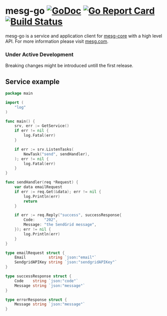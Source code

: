 # mesg-go [![GoDoc](https://godoc.org/github.com/ilgooz/mesg-go?status.svg)](https://godoc.org/github.com/ilgooz/mesg-go) [![Go Report Card](https://goreportcard.com/badge/github.com/ilgooz/mesg-go)](https://goreportcard.com/report/github.com/ilgooz/mesg-go) [![Build Status](https://travis-ci.org/ilgooz/mesg-go.svg?branch=master)](https://travis-ci.org/ilgooz/mesg-go)
mesg-go is a service and application client for [mesg-core](https://github.com/mesg-foundation/core) with a high level API.
For more information please visit [mesg.com](https://mesg.com).

### Under Active Development
Breaking changes might be introduced untill the first release.

## Service example
```go
package main

import (
	"log"
)

func main() {
	srv, err := GetService()
	if err != nil {
		log.Fatal(err)
	}

	if err := srv.ListenTasks(
		NewTask("send", sendHandler),
	); err != nil {
		log.Fatal(err)
	}
}

func sendHandler(req *Request) {
	var data emailRequest
	if err := req.Get(&data); err != nil {
		log.Println(err)
		return
	}

	if err := req.Reply("success", successResponse{
		Code:    "202",
		Message: "the SendGrid message",
	}); err != nil {
		log.Println(err)
	}
}

type emailRequest struct {
	Email          string `json:"email"`
	SendgridAPIKey string `json:"sendgridAPIKey"`
}

type successResponse struct {
	Code    string `json:"code"`
	Message string `json:"message"`
}

type errorResponse struct {
	Message string `json:"message"`
}
```